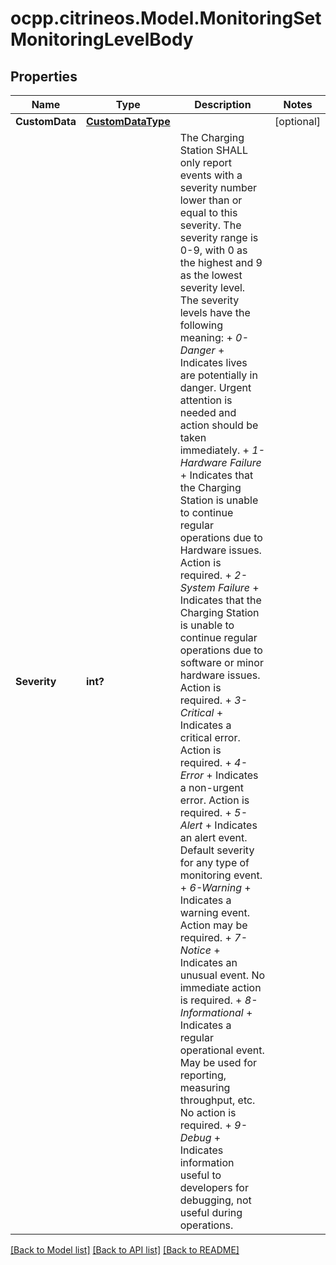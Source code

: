 # ocpp.citrineos.Model.MonitoringSetMonitoringLevelBody
## Properties

Name | Type | Description | Notes
------------ | ------------- | ------------- | -------------
**CustomData** | [**CustomDataType**](CustomDataType.md) |  | [optional] 
**Severity** | **int?** | The Charging Station SHALL only report events with a severity number lower than or equal to this severity.  The severity range is 0-9, with 0 as the highest and 9 as the lowest severity level.    The severity levels have the following meaning: +  *0-Danger* +  Indicates lives are potentially in danger. Urgent attention is needed and action should be taken immediately. +  *1-Hardware Failure* +  Indicates that the Charging Station is unable to continue regular operations due to Hardware issues. Action is required. +  *2-System Failure* +  Indicates that the Charging Station is unable to continue regular operations due to software or minor hardware issues. Action is required. +  *3-Critical* +  Indicates a critical error. Action is required. +  *4-Error* +  Indicates a non-urgent error. Action is required. +  *5-Alert* +  Indicates an alert event. Default severity for any type of monitoring event.  +  *6-Warning* +  Indicates a warning event. Action may be required. +  *7-Notice* +  Indicates an unusual event. No immediate action is required. +  *8-Informational* +  Indicates a regular operational event. May be used for reporting, measuring throughput, etc. No action is required. +  *9-Debug* +  Indicates information useful to developers for debugging, not useful during operations.       | 

[[Back to Model list]](../README.md#documentation-for-models) [[Back to API list]](../README.md#documentation-for-api-endpoints) [[Back to README]](../README.md)

